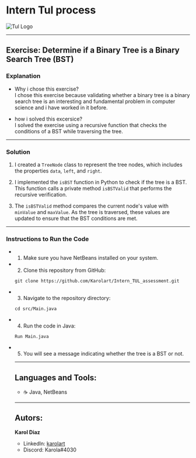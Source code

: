 # Intern Tul process  
![Tul Logo](https://uploads-ssl.webflow.com/6317bc1b5fff7dde9f3b4156/63e165cc0d83c45f1d13b413_TUL_Mesa%20de%20trabajo%201.png)  
______________________________________________________________________  
## Exercise: Determine if a Binary Tree is a Binary Search Tree (BST)

### Explanation

- Why i chose this exercise?  
I chose this exercise because validating whether a binary tree is a binary search tree is an interesting and fundamental problem in computer science and i have worked in it before.

- how i solved this excersice?  
I solved the exercise using a recursive function that checks the conditions of a BST while traversing the tree.
______________________________________________________________________  
### Solution

1. I created a `TreeNode` class to represent the tree nodes, which includes the properties `data`, `left`, and `right`.

2. I implemented the `isBST` function in Python to check if the tree is a BST. This function calls a private method `isBSTValid` that performs the recursive verification.

3. The `isBSTValid` method compares the current node's value with `minValue` and `maxValue`. As the tree is traversed, these values are updated to ensure that the BST conditions are met.
______________________________________________________________________
### Instructions to Run the Code

- 1. Make sure you have NetBeans installed on your system.

- 2. Clone this repository from GitHub:

   ```
  git clone https://github.com/Karolart/Intern_TUL_assessment.git 
   ```

- 3. Navigate to the repository directory:

   ```
   cd src/Main.java
   ```

- 4. Run the code in Java:

   ```
   Run Main.java
   ```

- 5. You will see a message indicating whether the tree is a BST or not.
  ______________________________________________________________________
  ## Languages and Tools:  
  - :coffee: Java, NetBeans
  ______________________________________________________________________
  ## Autors:
  **Karol Diaz**
  - LinkedIn: [karolart](https://www.linkedin.com/in/karolart/)
  - Discord: Karola#4030


